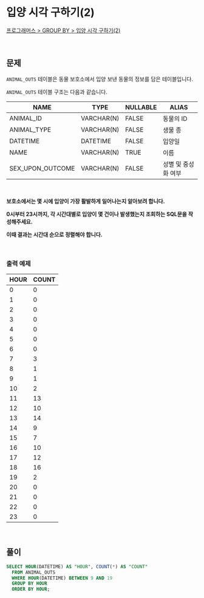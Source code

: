 # 입양 시각 구하기(2)

[프로그래머스 > GROUP BY > 입양 시각 구하기(2)](https://school.programmers.co.kr/learn/courses/30/lessons/59413)

<br/>

## 문제

`ANIMAL_OUTS` 테이블은 동물 보호소에서 입양 보낸 동물의 정보를 담은 테이블입니다.

`ANIMAL_OUTS` 테이블 구조는 다음과 같습니다.

| NAME                | TYPE       | NULLABLE | ALIAS             |
| ------------------- | ---------- | -------- | ----------------- |
| ANIMAL_ID           | VARCHAR(N) | FALSE    | 동물의 ID          |
| ANIMAL_TYPE         | VARCHAR(N) | FALSE    | 생물 종            |
| DATETIME            | DATETIME   | FALSE    | 입양일             |
| NAME                | VARCHAR(N) | TRUE     | 이름               |
| SEX_UPON_OUTCOME    | VARCHAR(N) | FALSE    | 성별 및 중성화 여부  |

<br/>

**보호소에서는 몇 시에 입양이 가장 활발하게 일어나는지 알아보려 합니다.**

**0시부터 23시까지, 각 시간대별로 입양이 몇 건이나 발생했는지 조회하는 SQL문을 작성해주세요.**

**이때 결과는 시간대 순으로 정렬해야 합니다.**

<br/>

### 출력 예제

| HOUR  | COUNT |
| ----- | ----- |
| 0     | 0     |
| 1     | 0     |
| 2     | 0     |
| 3     | 0     |
| 4     | 0     |
| 5     | 0     |
| 6     | 0     |
| 7     | 3     |
| 8     | 1     |
| 9     | 1     |
| 10    | 2     |
| 11    | 13    |
| 12    | 10    |
| 13    | 14    |
| 14    | 9     |
| 15    | 7     |
| 16    | 10    |
| 17    | 12    |
| 18    | 16    |
| 19    | 2     |
| 20    | 0     |
| 21    | 0     |
| 22    | 0     |
| 23    | 0     |

<br/>

## 풀이

```SQL
SELECT HOUR(DATETIME) AS "HOUR", COUNT(*) AS "COUNT"
  FROM ANIMAL_OUTS
  WHERE HOUR(DATETIME) BETWEEN 9 AND 19
  GROUP BY HOUR
  ORDER BY HOUR;
```
